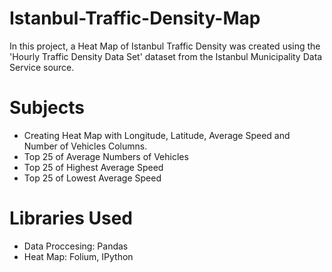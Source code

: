 # Istanbul-Traffic-Density-Map

In this project, a Heat Map of Istanbul Traffic Density was created using the 'Hourly Traffic Density Data Set' dataset from the Istanbul Municipality Data Service source.

# Subjects

- Creating Heat Map with Longitude, Latitude, Average Speed and Number of Vehicles Columns.
- Top 25 of Average Numbers of Vehicles
- Top 25 of Highest Average Speed
- Top 25 of Lowest Average Speed

# Libraries Used

- Data Proccesing: Pandas
- Heat Map: Folium, IPython
